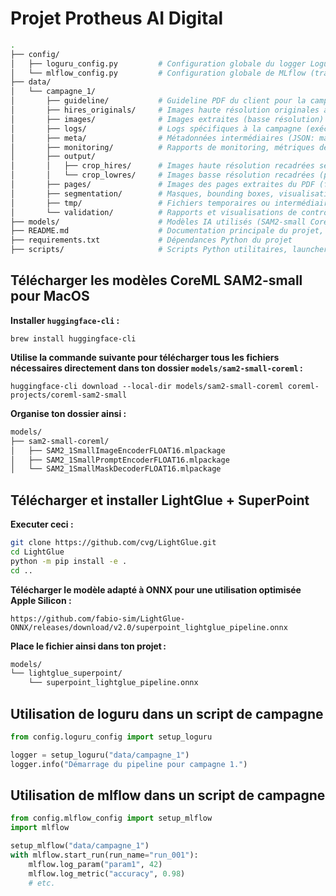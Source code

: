 # Projet Protheus AI Digital

```bash
.
├── config/
│   ├── loguru_config.py         # Configuration globale du logger Loguru (format, niveaux, handlers, etc.)
│   └── mlflow_config.py         # Configuration globale de MLflow (tracking, endpoints, paramètres d’expérimentation)
├── data/
│   └── campagne_1/
│       ├── guideline/           # Guideline PDF du client pour la campagne (fichier source)
│       ├── hires_originals/     # Images haute résolution originales à associer et recadrer
│       ├── images/              # Images extraites (basse résolution) à partir des pages du PDF
│       ├── logs/                # Logs spécifiques à la campagne (exécution, erreurs, suivi)
│       ├── meta/                # Métadonnées intermédiaires (JSON: mapping images-ratios, résultats OCR, associations, etc.)
│       ├── monitoring/          # Rapports de monitoring, métriques de pipeline, sorties MLflow pour la campagne
│       ├── output/
│       │   ├── crop_hires/      # Images haute résolution recadrées selon les ratios demandés
│       │   └── crop_lowres/     # Images basse résolution recadrées (prévisualisation, validation)
│       ├── pages/               # Images des pages extraites du PDF (format PNG/JPEG)
│       ├── segmentation/        # Masques, bounding boxes, visualisations issues de la segmentation (SAM2, etc.) (PNG et JSON selon les données)
│       ├── tmp/                 # Fichiers temporaires ou intermédiaires (debug, étapes de traitement)
│       └── validation/          # Rapports et visualisations de contrôle qualité, checklist de conformité visuelle
├── models/                      # Modèles IA utilisés (SAM2-small CoreML, LightGlue + Superpoint, etc.), fichiers CoreML, checkpoints, etc.
├── README.md                    # Documentation principale du projet, instructions d’installation et d’utilisation
├── requirements.txt             # Dépendances Python du projet
├── scripts/                     # Scripts Python utilitaires, launchers de pipeline, notebooks de debug, etc.
```

## Télécharger les modèles CoreML SAM2-small pour MacOS

**Installer `huggingface-cli` :**

`brew install huggingface-cli`

**Utilise la commande suivante pour télécharger tous les fichiers nécessaires directement dans ton dossier `models/sam2-small-coreml` :**

`huggingface-cli download --local-dir models/sam2-small-coreml coreml-projects/coreml-sam2-small`

**Organise ton dossier ainsi :**

```bash
models/
├── sam2-small-coreml/
│   ├── SAM2_1SmallImageEncoderFLOAT16.mlpackage
│   ├── SAM2_1SmallPromptEncoderFLOAT16.mlpackage
│   └── SAM2_1SmallMaskDecoderFLOAT16.mlpackage
```

## Télécharger et installer LightGlue + SuperPoint

**Executer ceci :**

```bash
git clone https://github.com/cvg/LightGlue.git
cd LightGlue
python -m pip install -e .
cd ..
```

**Télécharger le modèle adapté à ONNX pour une utilisation optimisée Apple Silicon :**

`https://github.com/fabio-sim/LightGlue-ONNX/releases/download/v2.0/superpoint_lightglue_pipeline.onnx`

**Place le fichier ainsi dans ton projet :**

```bash
models/
└── lightglue_superpoint/
    └── superpoint_lightglue_pipeline.onnx
```

## Utilisation de loguru dans un script de campagne

```python
from config.loguru_config import setup_loguru

logger = setup_loguru("data/campagne_1")
logger.info("Démarrage du pipeline pour campagne 1.")
```

## Utilisation de mlflow dans un script de campagne

```python
from config.mlflow_config import setup_mlflow
import mlflow

setup_mlflow("data/campagne_1")
with mlflow.start_run(run_name="run_001"):
    mlflow.log_param("param1", 42)
    mlflow.log_metric("accuracy", 0.98)
    # etc.
```





